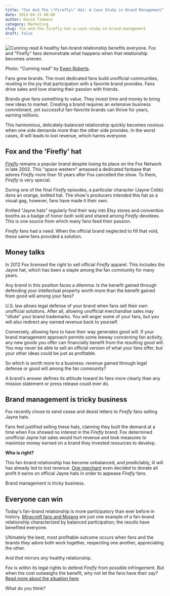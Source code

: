 ```yaml
---
title: "Fox And The \"Firefly\" Hat: A Case Study in Brand Management"
date: 2013-04-15 08:00
author: David Timmons
category: Marketing
slug: fox-and-the-firefly-hat-a-case-study-in-brand-management
draft: false
---
```


![Cunning read][1]
<span class="img-caption">
  A healthy fan-brand relationship benefits everyone. Fox and "Firefly"
  fans demonstrate what happens when that relationship becomes uneven.

  Photo: "Cunning read" by [Ewen Roberts][2].
</span>

Fans grow brands. The most dedicated fans build unofficial communities,
reveling in the joy that participation with a favorite brand provides.
Fans drive sales and love sharing their passion with friends.

Brands give fans something to value. They invest time and money to bring
new ideas to market. Creating a brand requires an extensive business
commitment, yet successful fan-favorite brands can thrive for years,
earning millions.

This harmonious, delicately-balanced relationship quickly becomes
noxious when one side demands more than the other side provides. In the
worst cases, ill will leads to lost revenue, which harms everyone.

## Fox and the 'Firefly' hat

*[Firefly][]* remains a popular brand despite losing its place on the
Fox Network in late 2002. This "space western" amassed a dedicated
fanbase that adores *Firefly* more than 10 years after Fox cancelled
the show. To them, *Firefly* is very special.

During one of the final *Firefly* episodes, a particular character
(Jayne Cobb) dons an orange, knitted hat. The show's producers intended
this hat as a visual gag, however, fans have made it their own.

Knitted "Jayne hats" regularly find their way into Etsy stores and
convention booths as a badge of honor both sold and shared among
*Firefly* devotees. This is one source from which many fans feed their
passion.

*Firefly* fans had a need. When the official brand neglected to fill
that void, these same fans provided a solution.

## Money talks

In 2012 Fox licensed the right to sell official *Firefly* apparel. This
includes the Jayne hat, which has been a staple among the fan community
for many years.

Any brand in this position faces a dilemma: Is the benefit gained
through defending your intellectual property worth more than the benefit
gained from good will among your fans?

U.S. law allows legal defense of your brand when fans sell their own
unofficial solutions. After all, allowing unofficial merchandise sales
may "dilute" your brand trademarks. You will anger some of your fans,
but you will also redirect any earned revenue back to yourself.

Conversely, allowing fans to have their way generates good will. If your
brand management approach permits some leeway concerning fan activity,
any new goods you offer can financially benefit from the resulting good
will. You may never be able to sell an official version of what your
fans offer, but your other ideas could be just as profitable.

So which is worth more to a business: revenue gained through legal
defense or good will among the fan community?

A brand's answer defines its attitude toward its fans more clearly than
any mission statement or press release could ever do.

## Brand management is tricky business

Fox recently chose to send cease and desist letters to *Firefly* fans
selling Jayne hats.

Fans feel justified selling these hats, claiming they built the demand
at a time when Fox showed no interest in the *Firefly* brand. Fox
determined unofficial Jayne hat sales would hurt revenue and took
measures to maximize money earned on a brand they invested resources to
develop.

**Who is right?**

This fan-brand relationship has become unbalanced, and predictably, ill
will has already led to lost revenue. [One merchant][3] even decided to
donate all profit it earns on official Jayne hats in order to appease
*Firefly* fans.

Brand management is tricky business.

## Everyone can win

Today's fan-brand relationship is more participatory than ever before in
history. [*Minecraft* fans and Mojang][4] are just one example of a
fan-brand relationship characterized by balanced participation; the
results have benefited everyone.

Ultimately the best, most profitable outcome occurs when fans and the
brands they adore both work together, respecting one another,
appreciating the other.

And *that* mirrors *any* healthy relationship.

Fox is within its legal rights to defend *Firefly* from possible
infringement. But when the cost outweighs the benefit, why not let the
fans have their say? [Read more about the situation here][5].

What do you think?


[1]: {{rootPath}}images/2013/04/fox-and-the-firefly-hat-a-case-study-in-brand-management0.jpg
  "Fox And The 'Firefly' Hat: A Case Study in Brand Management"

[2]: http://www.flickr.com/photos/donabelandewen/3755969693/
  "View the original photo on Flickr."

[3]: http://www.thinkgeek.com/blog/2013/04/nice-hat-jayne.html
  "Click here to read more about Think Geek's response."

[4]: {{rootPath}}./why-minecraft-should-be-your-model-online-community/
  "Click here to read more about 'Minecraft' and Mojang."

[5]: http://www.buzzfeed.com/ellievhall/firefly-hat-triggers-corporate-crackdown
  "Click here to read more about the Jayne hat."

[Firefly]: http://www.imdb.com/title/tt0303461/
  "Click here to read more about 'Firefly'."
